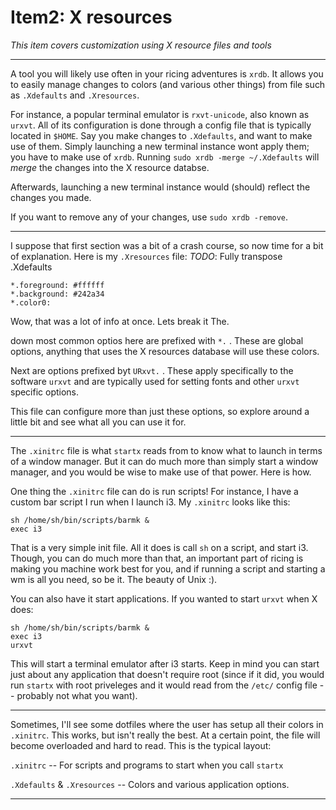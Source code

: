 # Item2: X resources

*This item covers customization using X resource files and tools*

---

A tool you will likely use often in your ricing adventures is `xrdb`. It allows you to easily manage changes to colors (and various other things) from file such as `.Xdefaults` and `.Xresources`.

For instance, a popular terminal emulator is `rxvt-unicode`, also known as `urxvt`. All of its configuration is done through a config file that is typically located in `$HOME`. Say you make changes to
`.Xdefaults`, and want to make use of them. Simply launching a new terminal instance wont apply them; you have to make use of `xrdb`. Running `sudo xrdb -merge ~/.Xdefaults` will *merge* the changes into the X resource databse.
 
Afterwards, launching a new terminal instance would (should) reflect the changes you made.

If you want to remove any of your changes, use `sudo xrdb -remove`. 

---

I suppose that first section was a bit of a crash course, so now time for a bit of explanation. Here is my `.Xresources` file:
_TODO_: Fully transpose .Xdefaults
```
*.foreground: #ffffff
*.background: #242a34
*.color0: 
```
Wow, that was a lot of info at once. Lets break it The.

down most common optios here are prefixed with `*.` . These are global options, anything that uses the X resources database will use these colors. 

Next are options prefixed byt `URxvt.` . These apply specifically to the software `urxvt` and are typically used for setting fonts and other `urxvt` specific options.

This file can configure more than just these options, so explore around a little bit and see what all you can use it for.

---

The `.xinitrc` file is what `startx` reads from to know what to launch in terms of a window manager. But it can do much more than simply start a window manager, and you would be wise to make use of that power. Here is how.

One thing the `.xinitrc` file can do is run scripts! For instance, I have a custom bar script I run when I launch i3. My `.xinitrc` looks like this:

```
sh /home/sh/bin/scripts/barmk &
exec i3
```

That is a very simple init file. All it does is call `sh` on a script, and start i3. Though, you can do much more than that, an important part of ricing is making you machine work best for you,
and if running a script and starting a wm is all you need, so be it. The beauty of Unix :).

You can also have it start applications. If you wanted to start `urxvt` when X does:

```
sh /home/sh/bin/scripts/barmk &
exec i3
urxvt
```

This will start a terminal emulator after i3 starts. Keep in mind you can start just about any application that doesn't require root (since if it did, you would run `startx` with root priveleges and it would read from the `/etc/` config file -- probably not what you want). 

---
Sometimes, I'll see some dotfiles where the user has setup all their colors in `.xinitrc`. This works, but isn't really the best. At a certain point, the file will become overloaded and hard to read. 
This is the typical layout:

`.xinitrc` -- For scripts and programs to start when you call `startx`

`.Xdefaults` & `.Xresources` -- Colors and various application options.

---
 
